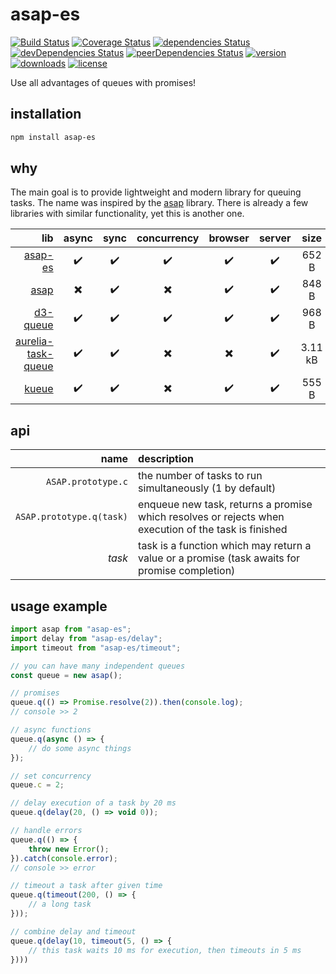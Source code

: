 # asap-es

[![Build Status](https://travis-ci.org/tlaziuk/asap-es.svg?branch=master)](https://travis-ci.org/tlaziuk/asap-es)
[![Coverage Status](https://coveralls.io/repos/github/tlaziuk/asap-es/badge.svg?branch=master)](https://coveralls.io/github/tlaziuk/asap-es?branch=master)
[![dependencies Status](https://david-dm.org/tlaziuk/asap-es/status.svg)](https://david-dm.org/tlaziuk/asap-es)
[![devDependencies Status](https://david-dm.org/tlaziuk/asap-es/dev-status.svg)](https://david-dm.org/tlaziuk/asap-es?type=dev)
[![peerDependencies Status](https://david-dm.org/tlaziuk/asap-es/peer-status.svg)](https://david-dm.org/tlaziuk/asap-es?type=peer)
[![version](https://img.shields.io/npm/v/asap-es.svg)](https://www.npmjs.com/package/asap-es)
[![downloads](https://img.shields.io/npm/dm/asap-es.svg)](https://www.npmjs.com/package/asap-es)
[![license](https://img.shields.io/npm/l/asap-es.svg)](https://www.npmjs.com/package/asap-es)

Use all advantages of queues with promises!

## installation

``` sh
npm install asap-es
```

## why

The main goal is to provide lightweight and modern library for queuing tasks.
The name was inspired by the [asap](https://github.com/kriskowal/asap) library.
There is already a few libraries with similar functionality, yet this is another one.

| lib | async | sync | concurrency | browser | server | size | license |
| ---: | :---: | :---: | :---: | :---: | :---: | :---: | :--- |
| [asap-es](https://github.com/tlaziuk/asap-es) | ✔️ | ✔️ | ✔️ | ✔️ | ✔️ | 652 B | ![license](https://img.shields.io/npm/l/asap-es.svg) |
| [asap](https://github.com/kriskowal/asap) | ✖️ | ✔️ | ✖️ | ✔️ | ✔️ | 848 B | ![license](https://img.shields.io/npm/l/asap.svg) |
| [d3-queue](https://github.com/d3/d3-queue) | ✔️ | ✔️ | ✔️ | ✔️ | ✔️ | 968 B | ![license](https://img.shields.io/npm/l/d3-queue.svg) |
| [aurelia-task-queue](https://github.com/aurelia/task-queue) | ✔️ | ✔️ | ✖️ | ✖️ | ✔️ | 3.11 kB | ![license](https://img.shields.io/npm/l/aurelia-task-queue.svg) |
| [kueue](https://github.com/jasonkneen/kueue) | ✔️ | ✔️ | ✖️ | ✔️ | ✔️ | 555 B | ![license](https://img.shields.io/npm/l/kueue.svg) |

## api

| name | description |
| ---: | :--- |
| `ASAP.prototype.c` | the number of tasks to run simultaneously (1 by default) |
| `ASAP.prototype.q(task)` | enqueue new task, returns a promise which resolves or rejects when execution of the task is finished |
| _task_ | task is a function which may return a value or a promise (task awaits for promise completion) |

## usage example

``` typescript
import asap from "asap-es";
import delay from "asap-es/delay";
import timeout from "asap-es/timeout";

// you can have many independent queues
const queue = new asap();

// promises
queue.q(() => Promise.resolve(2)).then(console.log);
// console >> 2

// async functions
queue.q(async () => {
    // do some async things
});

// set concurrency
queue.c = 2;

// delay execution of a task by 20 ms
queue.q(delay(20, () => void 0));

// handle errors
queue.q(() => {
    throw new Error();
}).catch(console.error);
// console >> error

// timeout a task after given time
queue.q(timeout(200, () => {
    // a long task
}));

// combine delay and timeout
queue.q(delay(10, timeout(5, () => {
    // this task waits 10 ms for execution, then timeouts in 5 ms
})))
```
